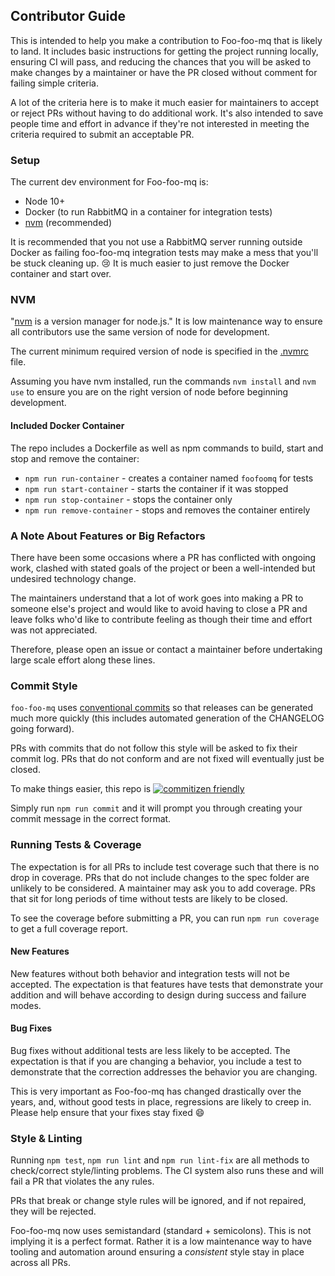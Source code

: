 ## Contributor Guide

This is intended to help you make a contribution to Foo-foo-mq that is likely to land.
It includes basic instructions for getting the project running locally,
ensuring CI will pass, and reducing the chances that you will be asked to make changes by a maintainer
or have the PR closed without comment for failing simple criteria.

A lot of the criteria here is to make it much easier for maintainers to accept or reject PRs without having to do additional work.
It's also intended to save people time and effort in advance if they're not interested in meeting the criteria required to submit an acceptable PR.

### Setup

The current dev environment for Foo-foo-mq is:

 * Node 10+
 * Docker (to run RabbitMQ in a container for integration tests)
 * [nvm] (recommended)

It is recommended that you not use a RabbitMQ server running outside Docker
as failing foo-foo-mq integration tests may make a mess that you'll be stuck cleaning up. :cry:
It is much easier to just remove the Docker container and start over.

### NVM

"[nvm] is a version manager for node.js."
It is low maintenance way to ensure all contributors use the same version of node for development.

The current minimum required version of node is specified in the [.nvmrc](.nvmrc) file.

Assuming you have nvm installed, run the commands `nvm install` and `nvm use`
to ensure you are on the right version of node before beginning development.


#### Included Docker Container

The repo includes a Dockerfile as well as npm commands to build, start and stop and remove the container:

 * `npm run run-container` - creates a container named `foofoomq` for tests
 * `npm run start-container` - starts the container if it was stopped
 * `npm run stop-container` - stops the container only
 * `npm run remove-container` - stops and removes the container entirely

### A Note About Features or Big Refactors

There have been some occasions where a PR has conflicted with ongoing work, clashed with stated goals of the project
or been a well-intended but undesired technology change.

The maintainers understand that a lot of work goes into making a PR to someone else's project
and would like to avoid having to close a PR and leave folks who'd like to contribute feeling as though their time and effort was not appreciated.

Therefore, please open an issue or contact a maintainer before undertaking large scale effort along these lines.

### Commit Style

`foo-foo-mq` uses [conventional commits] so that releases can be generated much more quickly
(this includes automated generation of the CHANGELOG going forward).

PRs with commits that do not follow this style will be asked to fix their commit log.
PRs that do not conform and are not fixed will eventually just be closed.

To make things easier, this repo is  [![commitizen friendly]](http://commitizen.github.io/cz-cli/)

 Simply run `npm run commit` and it will prompt you through creating your commit message in the correct format.

### Running Tests & Coverage

The expectation is for all PRs to include test coverage such that there is no drop in coverage.
PRs that do not include changes to the spec folder are unlikely to be considered.
A maintainer may ask you to add coverage.
PRs that sit for long periods of time without tests are likely to be closed.

To see the coverage before submitting a PR, you can run `npm run coverage` to get a full coverage report.

#### New Features

New features without both behavior and integration tests will not be accepted.
The expectation is that features have tests that demonstrate your addition
and will behave according to design during success and failure modes.

#### Bug Fixes

Bug fixes without additional tests are less likely to be accepted.
The expectation is that if you are changing a behavior,
you include a test to demonstrate that the correction addresses the behavior you are changing.

This is very important as Foo-foo-mq has changed drastically over the years,
and, without good tests in place, regressions are likely to creep in.
Please help ensure that your fixes stay fixed :smile:

### Style & Linting

Running `npm test`, `npm run lint` and `npm run lint-fix` are all methods to check/correct style/linting problems.
The CI system also runs these and will fail a PR that violates the any rules.

PRs that break or change style rules will be ignored, and if not repaired, they will be rejected.

Foo-foo-mq now uses semistandard (standard + semicolons).
This is not implying it is a perfect format.
Rather it is a low maintenance way to have tooling and automation around ensuring a *consistent* style stay in place across all PRs.


[nvm]: https://github.com/nvm-sh/nvm
[conventional commits]: https://conventionalcommits.org/
[Commitizen friendly]: https://img.shields.io/badge/commitizen-friendly-brightgreen.svg
